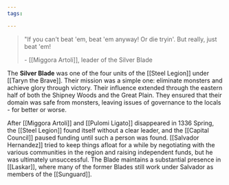 ```yaml
---
tags:

---
```

>"If you can't beat 'em, beat 'em anyway! Or die tryin'. But really, just beat 'em!
>
>\- [[Miggora Artoli]], leader of the Silver Blade

The **Silver Blade** was one of the four units of the [[Steel Legion]] under [[Taryn the Brave]]. Their mission was a simple one: eliminate monsters and achieve glory through victory. Their influence extended through the eastern half of both the Shipney Woods and the Great Plain. They ensured that their domain was safe from monsters, leaving issues of governance to the locals - for better or worse.

After [[Miggora Artoli]] and [[Pulomi Ligato]] disappeared in 1336 Spring, the [[Steel Legion]] found itself without a clear leader, and the [[Capital Council]] paused funding until such a person was found. [[Salvador Hernandez]] tried to keep things afloat for a while by negotiating with the various communities in the region and raising independent funds, but he was ultimately unsuccessful. The Blade maintains a substantial presence in [[Laskar]], where many of the former Blades still work under Salvador as members of the [[Sunguard]].